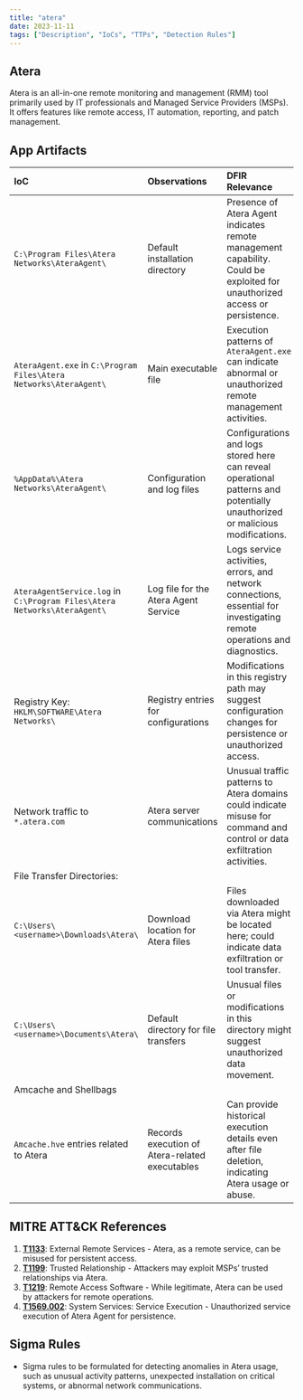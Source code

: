 ```yaml
---
title: "atera"
date: 2023-11-11
tags: ["Description", "IoCs", "TTPs", "Detection Rules"]
---
```


## Atera

Atera is an all-in-one remote monitoring and management (RMM) tool primarily used by IT professionals and Managed Service Providers (MSPs). It offers features like remote access, IT automation, reporting, and patch management.

## App Artifacts
| IoC | Observations | DFIR Relevance |
|:----|:-------------|:---------------|
| `C:\Program Files\Atera Networks\AteraAgent\` | Default installation directory | Presence of Atera Agent indicates remote management capability. Could be exploited for unauthorized access or persistence. |
| `AteraAgent.exe` in `C:\Program Files\Atera Networks\AteraAgent\` | Main executable file | Execution patterns of `AteraAgent.exe` can indicate abnormal or unauthorized remote management activities. |
| `%AppData%\Atera Networks\AteraAgent\` | Configuration and log files | Configurations and logs stored here can reveal operational patterns and potentially unauthorized or malicious modifications. |
| `AteraAgentService.log` in `C:\Program Files\Atera Networks\AteraAgent\` | Log file for the Atera Agent Service | Logs service activities, errors, and network connections, essential for investigating remote operations and diagnostics. |
| Registry Key: `HKLM\SOFTWARE\Atera Networks\` | Registry entries for configurations | Modifications in this registry path may suggest configuration changes for persistence or unauthorized access. |
| Network traffic to `*.atera.com` | Atera server communications | Unusual traffic patterns to Atera domains could indicate misuse for command and control or data exfiltration activities. |
| File Transfer Directories: | | |
| `C:\Users\<username>\Downloads\Atera\` | Download location for Atera files | Files downloaded via Atera might be located here; could indicate data exfiltration or tool transfer. |
| `C:\Users\<username>\Documents\Atera\` | Default directory for file transfers | Unusual files or modifications in this directory might suggest unauthorized data movement. |
| Amcache and Shellbags | | |
| `Amcache.hve` entries related to Atera | Records execution of Atera-related executables | Can provide historical execution details even after file deletion, indicating Atera usage or abuse. |


## MITRE ATT&CK References

1. **[T1133](https://attack.mitre.org/versions/v13/techniques/T1133/)**: External Remote Services - Atera, as a remote service, can be misused for persistent access.
2. **[T1199](https://attack.mitre.org/versions/v13/techniques/T1199/)**: Trusted Relationship - Attackers may exploit MSPs’ trusted relationships via Atera.
3. **[T1219](https://attack.mitre.org/versions/v13/techniques/T1219/)**: Remote Access Software - While legitimate, Atera can be used by attackers for remote operations.
4. **[T1569.002](https://attack.mitre.org/versions/v13/techniques/T1569/002/)**: System Services: Service Execution - Unauthorized service execution of Atera Agent for persistence.

## Sigma Rules

- Sigma rules to be formulated for detecting anomalies in Atera usage, such as unusual activity patterns, unexpected installation on critical systems, or abnormal network communications.
